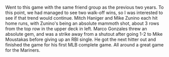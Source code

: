 Went to this game with the same friend group as the previous two
years. To this point, we had managed to see two walk-off wins, so I
was interested to see if that trend would continue. Mitch Haniger and
Mike Zunino each hit home runs, with Zunino's being an absolute
mammoth shot, about 3 rows from the top row in the upper deck in left.
Marco Gonzales threw an absolute gem, and was a strike away from a
shutout after going 1-2 to Mike Moustakas before giving up an RBI
single. He got the next hitter out and finished the game for his first
MLB complete game. All around a great game for the Mariners.
